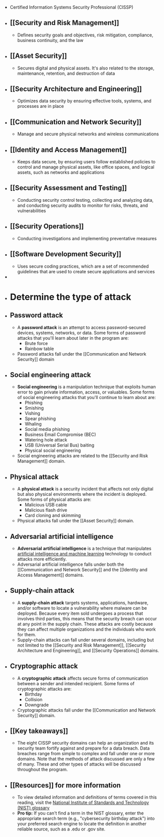 - Certified Information Systems Security Professional (CISSP)
- ## [[Security and Risk Management]]
	- Defines security goals and objectives, risk mitigation, compliance, business continuity, and the law
- ## [[Asset Security]]
	- Secures digital and physical assets. It's also related to the storage, maintenance, retention, and destruction of data
- ## [[Security Architecture and Engineering]]
	- Optimizes data security by ensuring effective tools, systems, and processes are in place
- ## [[Communication and Network Security]]
	- Manage and secure physical networks and wireless communications
- ## [[Identity and Access Management]]
	- Keeps data secure, by ensuring users follow established policies to control and manage physical assets, like office spaces, and logical assets, such as networks and applications
- ## [[Security Assessment and Testing]]
	- Conducting security control testing, collecting and analyzing data, and conducting security audits to monitor for risks, threats, and vulnerabilities
- ## [[Security Operations]]
	- Conducting investigations and implementing preventative measures
- ## [[Software Development Security]]
	- Uses secure coding practices, which are a set of recommended guidelines that are used to create secure applications and services
-
- # Determine the type of attack
- ## Password attack
	- A **password attack** is an attempt to access password-secured devices, systems, networks, or data. Some forms of password attacks that you'll learn about later in the program are:
		- Brute force
		- Rainbow table
	- Password attacks fall under the [[Communication and Network Security]] domain
- ## Social engineering attack
	- **Social engineering** is a manipulation technique that exploits human error to gain private information, access, or valuables. Some forms of social engineering attacks that you'll continue to learn about are:
		- Phishing
		- Smishing
		- Vishing
		- Spear phishing
		- Whaling
		- Social media phishing
		- Business Email Compromise (BEC)
		- Watering hole attack
		- USB (Universal Serial Bus) baiting
		- Physical social engineering
	- Social engineering attacks are related to the [[Security and Risk Management]] domain.
- ## Physical attack
	- A **physical attack** is a security incident that affects not only digital but also physical environments where the incident is deployed. Some forms of physical attacks are:
		- Malicious USB cable
		- Malicious flash drive
		- Card cloning and skimming
	- Physical attacks fall under the [[Asset Security]] domain.
- ## Adversarial artificial intelligence
	- **Adversarial artificial intelligence** is a technique that manipulates [artificial intelligence and machine learning](https://www.nccoe.nist.gov/ai/adversarial-machine-learning) technology to conduct attacks more efficiently.
	- Adversarial artificial intelligence falls under both the [[Communication and Network Security]] and the [[Identity and Access Management]] domains.
- ## Supply-chain attack
	- A **supply-chain attack** targets systems, applications, hardware, and/or software to locate a vulnerability where malware can be deployed. Because every item sold undergoes a process that involves third parties, this means that the security breach can occur at any point in the supply chain. These attacks are costly because they can affect multiple organizations and the individuals who work for them.
	- Supply-chain attacks can fall under several domains, including but not limited to the [[Security and Risk Management]], [[Security Architecture and Engineering]], and [[Security Operations]] domains.
- ## Cryptographic attack
	- A **cryptographic attack** affects secure forms of communication between a sender and intended recipient. Some forms of cryptographic attacks are:
		- Birthday
		- Collision
		- Downgrade
	- Cryptographic attacks fall under the [[Communication and Network Security]] domain.
- ## [[Key takeaways]]
	- The eight CISSP security domains can help an organization and its security team fortify against and prepare for a data breach. Data breaches range from simple to complex and fall under one or more domains. Note that the methods of attack discussed are only a few of many. These and other types of attacks will be discussed throughout the program.
- ## [[Resources]] for more information
	- To view detailed information and definitions of terms covered in this reading, visit the [National Institute of Standards and Technology (NIST) glossary](https://csrc.nist.gov/glossary/term/nist)
	- **Pro tip:** If you can't find a term in the NIST glossary, enter the appropriate search term (e.g., "cybersecurity birthday attack") into your preferred search engine to locate the definition in another reliable source, such as a .edu or .gov site.